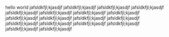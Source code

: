 hello world
jafsldkfjl;kjasdjf
jafsldkfjl;kjasdjf
jafsldkfjl;kjasdjf
jafsldkfjl;kjasdjf
jafsldkfjl;kjasdjf
jafsldkfjl;kjasdjf
jafsldkfjl;kjasdjf
jafsldkfjl;kjasdjf
jafsldkfjl;kjasdjf
jafsldkfjl;kjasdjf
jafsldkfjl;kjasdjf
jafsldkfjl;kjasdjf
jafsldkfjl;kjasdjf
jafsldkfjl;kjasdjf
jafsldkfjl;kjasdjf
jafsldkfjl;kjasdjf
jafsldkfjl;kjasdjf
jafsldkfjl;kjasdjf
